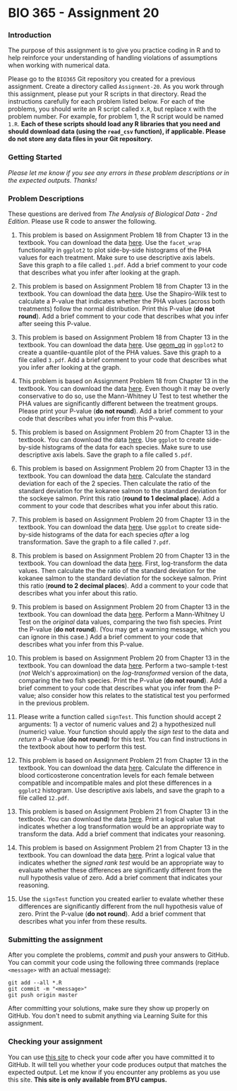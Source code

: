 # BIO 365 - Assignment 20

### Introduction

The purpose of this assignment is to give you practice coding in R and to help reinforce your understanding of handling violations of assumptions when working with numerical data.

Please go to the `BIO365` Git repository you created for a previous assignment. Create a directory called `Assignment-20`. As you work through this assignment, please put your R scripts in that directory. Read the instructions carefully for each problem listed below. For each of the problems, you should write an R script called `X.R`, but replace `X` with the problem number. For example, for problem 1, the R script would be named `1.R`. **Each of these scripts should load any R libraries that you need and should download data (using the `read_csv` function), if applicable. Please do not store any data files in your Git repository.**

### Getting Started

*Please let me know if you see any errors in these problem descriptions or in the expected outputs. Thanks!*

### Problem Descriptions

These questions are derived from *The Analysis of Biological Data - 2nd Edition*. Please use R code to answer the following.

1. This problem is based on Assignment Problem 18 from Chapter 13 in the textbook. You can download the data [here](http://whitlockschluter.zoology.ubc.ca/wp-content/data/chapter13/chap13q18ZebraFinches.csv). Use the `facet_wrap` functionality in `ggplot2` to plot side-by-side histograms of the PHA values for each treatment. Make sure to use descriptive axis labels. Save this graph to a file called `1.pdf`. Add a brief comment to your code that describes what you infer after looking at the graph.

2. This problem is based on Assignment Problem 18 from Chapter 13 in the textbook. You can download the data [here](http://whitlockschluter.zoology.ubc.ca/wp-content/data/chapter13/chap13q18ZebraFinches.csv). Use the Shapiro-Wilk test to calculate a P-value that indicates whether the PHA values (across both treatments) follow the normal distribution. Print this P-value (**do not round**). Add a brief comment to your code that describes what you infer after seeing this P-value.

3. This problem is based on Assignment Problem 18 from Chapter 13 in the textbook. You can download the data [here](http://whitlockschluter.zoology.ubc.ca/wp-content/data/chapter13/chap13q18ZebraFinches.csv). Use [geom_qq](https://ggplot2.tidyverse.org/reference/geom_qq.html) in `ggplot2` to create a quantile-quantile plot of the PHA values. Save this graph to a file called `3.pdf`. Add a brief comment to your code that describes what you infer after looking at the graph.

4. This problem is based on Assignment Problem 18 from Chapter 13 in the textbook. You can download the data [here](http://whitlockschluter.zoology.ubc.ca/wp-content/data/chapter13/chap13q18ZebraFinches.csv). Even though it may be overly conservative to do so, use the Mann-Whitney U Test to test whether the PHA values are significantly different between the treatment groups. Please print your P-value (**do not round**). Add a brief comment to your code that describes what you infer from this P-value.

5. This problem is based on Assignment Problem 20 from Chapter 13 in the textbook. You can download the data [here](http://whitlockschluter.zoology.ubc.ca/wp-content/data/chapter13/chap13q20SalmonColor.csv). Use `ggplot` to create side-by-side histograms of the data for each species. Make sure to use descriptive axis labels. Save the graph to a file called `5.pdf`.

6. This problem is based on Assignment Problem 20 from Chapter 13 in the textbook. You can download the data [here](http://whitlockschluter.zoology.ubc.ca/wp-content/data/chapter13/chap13q20SalmonColor.csv). Calculate the standard deviation for each of the 2 species. Then calculate the ratio of the standard deviation for the kokanee salmon to the standard deviation for the sockeye salmon. Print this ratio (**round to 1 decimal place**). Add a comment to your code that describes what you infer about this ratio.

7. This problem is based on Assignment Problem 20 from Chapter 13 in the textbook. You can download the data [here](http://whitlockschluter.zoology.ubc.ca/wp-content/data/chapter13/chap13q20SalmonColor.csv). Use `ggplot` to create side-by-side histograms of the data for each species *after* a log transformation. Save the graph to a file called `7.pdf`.

8. This problem is based on Assignment Problem 20 from Chapter 13 in the textbook. You can download the data [here](http://whitlockschluter.zoology.ubc.ca/wp-content/data/chapter13/chap13q20SalmonColor.csv). First, log-transform the data values. Then calculate the the ratio of the standard deviation for the kokanee salmon to the standard deviation for the sockeye salmon. Print this ratio (**round to 2 decimal places**). Add a comment to your code that describes what you infer about this ratio.

9. This problem is based on Assignment Problem 20 from Chapter 13 in the textbook. You can download the data [here](http://whitlockschluter.zoology.ubc.ca/wp-content/data/chapter13/chap13q20SalmonColor.csv). Perform a Mann-Whitney U Test on the *original* data values, comparing the two fish species. Print the P-value (**do not round**). (You may get a warning message, which you can ignore in this case.) Add a brief comment to your code that describes what you infer from this P-value.

10. This problem is based on Assignment Problem 20 from Chapter 13 in the textbook. You can download the data [here](http://whitlockschluter.zoology.ubc.ca/wp-content/data/chapter13/chap13q20SalmonColor.csv). Perform a two-sample t-test (*not* Welch's approximation) on the *log-transformed* version of the data, comparing the two fish species. Print the P-value (**do not round**). Add a brief comment to your code that describes what you infer from the P-value; also consider how this relates to the statistical test you performed in the previous problem.

11. Please write a function called `signTest`. This function should accept 2 arguments: 1) a vector of numeric values and 2) a hypothesized null (numeric) value. Your function should apply the *sign test* to the data and *return* a P-value (**do not round**) for this test. You can find instructions in the textbook about how to perform this test.

12. This problem is based on Assignment Problem 21 from Chapter 13 in the textbook. You can download the data [here](http://whitlockschluter.zoology.ubc.ca/wp-content/data/chapter13/chap13q21StressAndIncompatibleMates.csv). Calculate the difference in blood corticosterone concentration levels for each female between compatible and incompatible males and plot these differences in a `ggplot2` histogram. Use descriptive axis labels, and save the graph to a file called `12.pdf`.

13. This problem is based on Assignment Problem 21 from Chapter 13 in the textbook. You can download the data [here](http://whitlockschluter.zoology.ubc.ca/wp-content/data/chapter13/chap13q21StressAndIncompatibleMates.csv). Print a logical value that indicates whether a log transformation would be an appropriate way to transform the data. Add a brief comment that indicates your reasoning.

14. This problem is based on Assignment Problem 21 from Chapter 13 in the textbook. You can download the data [here](http://whitlockschluter.zoology.ubc.ca/wp-content/data/chapter13/chap13q21StressAndIncompatibleMates.csv). Print a logical value that indicates whether the *signed rank test* would be an appropriate way to evaluate whether these differences are significantly different from the null hypothesis value of zero. Add a brief comment that indicates your reasoning.

15. Use the `signTest` function you created earlier to evalate whether these differences are significantly different from the null hypothesis value of zero. Print the P-value (**do not round**). Add a brief comment that describes what you infer from these results.

### Submitting the assignment

After you complete the problems, *commit* and *push* your answers to GitHub. You can commit your code using the following three commands (replace `<message>` with an actual message):

```
git add --all *.R
git commit -m "<message>"
git push origin master
```

After committing your solutions, make sure they show up properly on GitHub. You don't need to submit anything via Learning Suite for this assignment.

### Checking your assignment

You can use [this site](http://bonsai.byu.edu:9000) to check your code after you have committed it to GitHub. It will tell you whether your code produces output that matches the expected output. Let me know if you encounter any problems as you use this site. **This site is only available from BYU campus.**